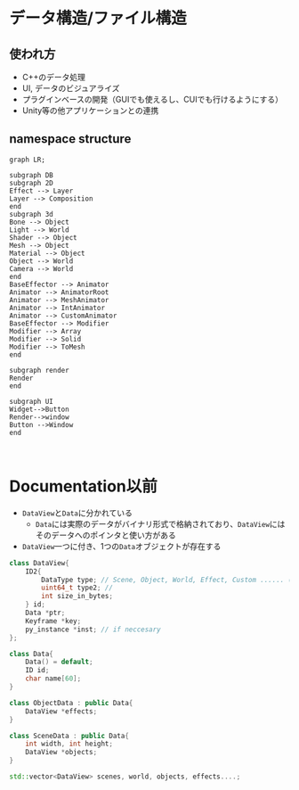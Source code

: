 # データ構造/ファイル構造

## 使われ方

- C++のデータ処理
- UI, データのビジュアライズ
- プラグインベースの開発（GUIでも使えるし、CUIでも行けるようにする）
- Unity等の他アプリケーションとの連携

  

## namespace structure

```mermaid
graph LR;

subgraph DB
subgraph 2D
Effect --> Layer
Layer --> Composition
end
subgraph 3d
Bone --> Object
Light --> World
Shader --> Object
Mesh --> Object
Material --> Object
Object --> World
Camera --> World
end
BaseEffector --> Animator
Animator --> AnimatorRoot
Animator --> MeshAnimator
Animator --> IntAnimator
Animator --> CustomAnimator
BaseEffector --> Modifier
Modifier --> Array
Modifier --> Solid
Modifier --> ToMesh
end

subgraph render
Render
end

subgraph UI
Widget-->Button
Render-->window
Button -->Window
end

    
```



# Documentation以前

- `DataView`と`Data`に分かれている
  - `Data`には実際のデータがバイナリ形式で格納されており、`DataView`にはそのデータへのポインタと使い方がある
- `DataView`一つに付き、1つの`Data`オブジェクトが存在する

```cpp
class DataView{
    ID2{
        DataType type; // Scene, Object, World, Effect, Custom ...... (ここによってUIの挙動が変化する)
        uint64_t type2; // 
        int size_in_bytes;
    } id;
    Data *ptr;
	Keyframe *key;
    py_instance *inst; // if neccesary
};

class Data{
    Data() = default;
    ID id;
    char name[60];
}

class ObjectData : public Data{
	DataView *effects;
}

class SceneData : public Data{
	int width, int height;
    DataView *objects;
}

std::vector<DataView> scenes, world, objects, effects....;

```

